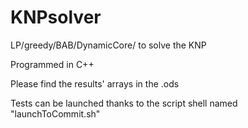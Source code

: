 # KNPsolver
LP/greedy/BAB/DynamicCore/ to solve the KNP

Programmed in C++

Please find the results' arrays in the .ods 

Tests can be launched thanks to the script shell named "launchToCommit.sh"
